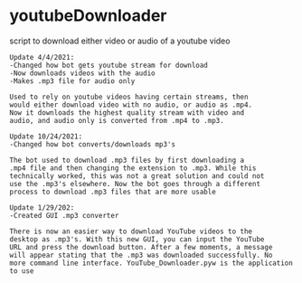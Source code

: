 # youtubeDownloader
script to download either video or audio of a youtube video


`````````````````````````````````````````````````````````````````````````````````````````````
Update 4/4/2021:
-Changed how bot gets youtube stream for download
-Now downloads videos with the audio
-Makes .mp3 file for audio only

Used to rely on youtube videos having certain streams, then
would either download video with no audio, or audio as .mp4.
Now it downloads the highest quality stream with video and 
audio, and audio only is converted from .mp4 to .mp3.

`````````````````````````````````````````````````````````````````````````````````````````````
`````````````````````````````````````````````````````````````````````````````````````````````
Update 10/24/2021:
-Changed how bot converts/downloads mp3's

The bot used to download .mp3 files by first downloading a
.mp4 file and then changing the extension to .mp3. While this
technically worked, this was not a great solution and could not 
use the .mp3's elsewhere. Now the bot goes through a different 
process to download .mp3 files that are more usable

`````````````````````````````````````````````````````````````````````````````````````````````
`````````````````````````````````````````````````````````````````````````````````````````````
Update 1/29/202:
-Created GUI .mp3 converter

There is now an easier way to download YouTube videos to the 
desktop as .mp3's. With this new GUI, you can input the YouTube
URL and press the download button. After a few moments, a message
will appear stating that the .mp3 was downloaded successfully. No 
more command line interface. YouTube_Downloader.pyw is the application to use

`````````````````````````````````````````````````````````````````````````````````````````````
